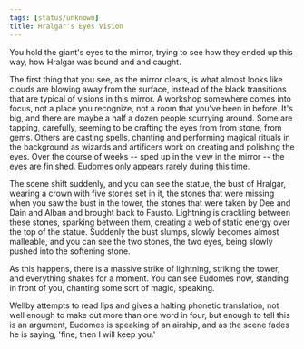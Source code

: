 ```yaml
---
tags: [status/unknown]
title: Hralgar's Eyes Vision
---
```



You hold the giant's eyes to the mirror, trying to see how they ended up this way, how Hralgar was bound and and caught.

The first thing that you see, as the mirror clears, is what almost looks like clouds are blowing away from the surface, instead of the black transitions that are typical of visions in this mirror. A workshop somewhere comes into focus, not a place you recognize, not a room that you've been in before. It's big, and there are 
maybe a half a dozen people scurrying around. Some are tapping, carefully, seeming to be crafting the eyes from from stone, from gems. Others are casting spells, chanting and performing magical rituals in the background as wizards and artificers work on creating and polishing the eyes. Over the course of weeks -- sped up in the view in the mirror -- the eyes are finished. Eudomes only appears rarely during this time. 

The scene shift suddenly, and you can see the statue, the bust of Hralgar, wearing a crown with five stones set in it, the stones that were missing when you saw the bust in the tower, the stones that were taken by Dee and Dain and Alban and brought back to Fausto. Lightning is crackling between these stones, sparking between them, creating a web of static energy over the top of the statue. Suddenly the bust slumps, slowly becomes almost malleable, and you can see the two stones, the two eyes, being slowly pushed into the softening stone. 

As this happens, there is a massive strike of lightning, striking the tower, and everything shakes for a moment. You can see Eudomes now, standing in front of you, chanting some sort of magic, speaking. 

Wellby attempts to read lips and gives a halting phonetic translation, not well enough to make out more than one word in four, but enough to tell this is an argument, Eudomes is speaking of an airship, and as the scene fades he is saying, 'fine, then I will keep you.'

